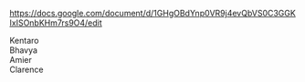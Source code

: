 https://docs.google.com/document/d/1GHgOBdYnp0VR9j4evQbVS0C3GGKIxISOnbKHm7rs9O4/edit<br>

Kentaro<br>
Bhavya<br>
Amier<br>
Clarence<br>

